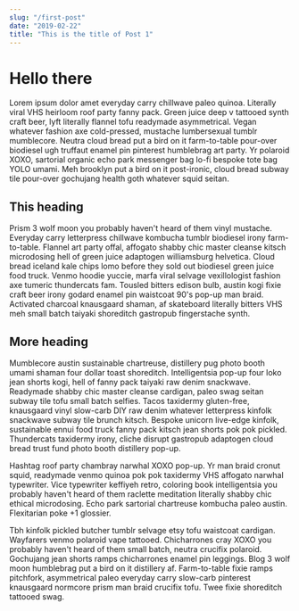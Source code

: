 ```yaml
---
slug: "/first-post"
date: "2019-02-22"
title: "This is the title of Post 1"
---
```

# Hello there

Lorem ipsum dolor amet everyday carry chillwave paleo quinoa. Literally viral VHS heirloom roof party fanny pack. Green juice deep v tattooed synth craft beer, lyft literally flannel tofu readymade asymmetrical. Vegan whatever fashion axe cold-pressed, mustache lumbersexual tumblr mumblecore. Neutra cloud bread put a bird on it farm-to-table pour-over biodiesel ugh truffaut enamel pin pinterest humblebrag art party. Yr polaroid XOXO, sartorial organic echo park messenger bag lo-fi bespoke tote bag YOLO umami. Meh brooklyn put a bird on it post-ironic, cloud bread subway tile pour-over gochujang health goth whatever squid seitan.

## This heading

Prism 3 wolf moon you probably haven't heard of them vinyl mustache. Everyday carry letterpress chillwave kombucha tumblr biodiesel irony farm-to-table. Flannel art party offal, affogato shabby chic master cleanse kitsch microdosing hell of green juice adaptogen williamsburg helvetica. Cloud bread iceland kale chips lomo before they sold out biodiesel green juice food truck. Venmo hoodie yuccie, marfa viral selvage vexillologist fashion axe tumeric thundercats fam. Tousled bitters edison bulb, austin kogi fixie craft beer irony godard enamel pin waistcoat 90's pop-up man braid. Activated charcoal knausgaard shaman, af skateboard literally bitters VHS meh small batch taiyaki shoreditch gastropub fingerstache synth.

## More heading

Mumblecore austin sustainable chartreuse, distillery pug photo booth umami shaman four dollar toast shoreditch. Intelligentsia pop-up four loko jean shorts kogi, hell of fanny pack taiyaki raw denim snackwave. Readymade shabby chic master cleanse cardigan, paleo swag seitan subway tile tofu small batch selfies. Tacos taxidermy gluten-free, knausgaard vinyl slow-carb DIY raw denim whatever letterpress kinfolk snackwave subway tile brunch kitsch. Bespoke unicorn live-edge kinfolk, sustainable ennui food truck fanny pack kitsch jean shorts pok pok pickled. Thundercats taxidermy irony, cliche disrupt gastropub adaptogen cloud bread trust fund photo booth distillery pop-up.

Hashtag roof party chambray narwhal XOXO pop-up. Yr man braid cronut squid, readymade venmo quinoa pok pok taxidermy VHS affogato narwhal typewriter. Vice typewriter keffiyeh retro, coloring book intelligentsia you probably haven't heard of them raclette meditation literally shabby chic ethical microdosing. Echo park sartorial chartreuse kombucha paleo austin. Flexitarian poke +1 glossier.

Tbh kinfolk pickled butcher tumblr selvage etsy tofu waistcoat cardigan. Wayfarers venmo polaroid vape tattooed. Chicharrones cray XOXO you probably haven't heard of them small batch, neutra crucifix polaroid. Gochujang jean shorts ramps chicharrones enamel pin leggings. Blog 3 wolf moon humblebrag put a bird on it distillery af. Farm-to-table fixie ramps pitchfork, asymmetrical paleo everyday carry slow-carb pinterest knausgaard normcore prism man braid crucifix tofu. Twee fixie shoreditch tattooed swag.